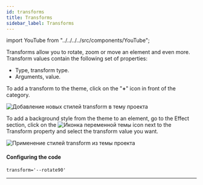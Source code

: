 ```yaml
---
id: transforms
title: Transforms
sidebar_label: Transforms
---
```


import YouTube from "../../../../src/components/YouTube";

<YouTube videoId="iBgOBURPrm8" />

Transforms allow you to rotate, zoom or move an element and even more. Transform values contain the following set of properties:

-   Type, transform type.
-   Arguments, value.

To add a transform to the theme, click on the "**+**" icon in front of the category.

![Добавление новых стилей transform в тему проекта](/scr/theme-panel-transforms-add.png)

To add a background style from the theme to an element, go to the Effect section, click on the
![Иконка переменной темы](/img/icon-theme-variable.svg)
icon next to the Transform property and select the transform value you want.

![Применение стилей transform из темы проекта](/scr/theme-panel-transforms-apply.png)

#### Configuring the code

```
transform='--rotate90'
```

---
